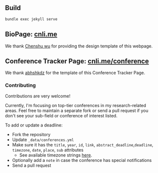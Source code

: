 ## Build
```bash
bundle exec jekyll serve
```
## BioPage: [cnli.me](https://cnli.me/)
We thank [Chenshu wu](https://cswu.me/) for providing the design template of this webpage.

## Conference Tracker Page: [cnli.me/conference](https://cnli.me/conference/)
We thank [abhshkdz](https://aideadlin.es/?sub=ML,CV,NLP,RO,SP,DM) for the template of this Conference Tracker Page.

### Contributing
Contributions are very welcome!

Currently, I'm focusing on top-tier conferences in my research-related areas. Feel free to maintain a separate fork or send a pull request if you don't see your sub-field or conference of interest listed.

To add or update a deadline:
- Fork the repository
- Update `_data/conferences.yml`
- Make sure it has the `title`, `year`, `id`, `link`, `abstract_deadline`,`deadline`, `timezone`, `date`, `place`, `sub` attributes
    + See available timezone strings [here](https://momentjs.com/timezone/).
- Optionally add a `note` in case the conference has special notifications
- Send a pull request